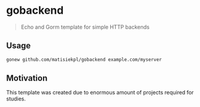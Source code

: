 # gobackend

> Echo and Gorm template for simple HTTP backends

## Usage
```bash
gonew github.com/matisiekpl/gobackend example.com/myserver
```

## Motivation
This template was created due to enormous amount of projects required for studies.
